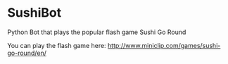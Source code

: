 SushiBot
========

Python Bot that plays the popular flash game Sushi Go Round

You can play the flash game here: http://www.miniclip.com/games/sushi-go-round/en/

